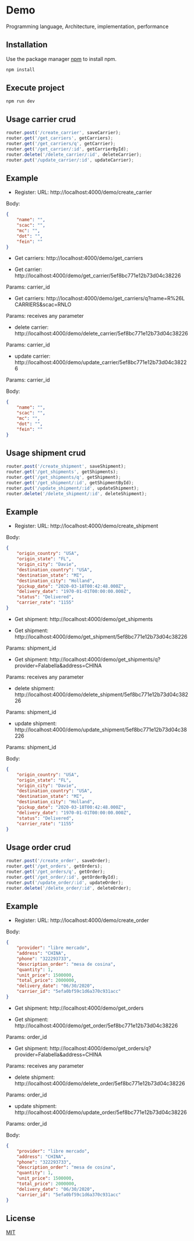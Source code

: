 # Demo

Programming language, Architecture, implementation, performance

## Installation

Use the package manager [npm](https://www.npmjs.com/get-npm) to install npm.

```bash
npm install 
```

## Execute project

```start
npm run dev
```

## Usage carrier crud

```javascript
router.post('/create_carrier', saveCarrier);
router.get('/get_carriers', getCarriers);
router.get('/get_carriers/q', getCarrier);
router.get('/get_carrier/:id', getCarrierById);
router.delete('/delete_carrier/:id', deleteCarrier);
router.put('/update_carrier/:id', updateCarrier);
```
## Example

* Register:
URL:
http://localhost:4000/demo/create_carrier

Body:
```json
{
    "name": "",
    "scac": "",
    "mc": "",
    "dot": "",
    "fein": ""
}
```

* Get carriers:
http://localhost:4000/demo/get_carriers


* Get carrier:
http://localhost:4000/demo/get_carrier/5ef8bc771e12b73d04c38226

Params:
carrier_id

* Get carriers:
http://localhost:4000/demo/get_carriers/q?name=R%26L CARRIERS&scac=RNLO

Params:
receives any parameter

* delete carrier:
http://localhost:4000/demo/delete_carrier/5ef8bc771e12b73d04c38226

Params:
carrier_id

* update carrier:
http://localhost:4000/demo/update_carrier/5ef8bc771e12b73d04c38226

Params:
carrier_id

Body:
```json
{
    "name": "",
    "scac": "",
    "mc": "",
    "dot": "",
    "fein": ""
}
```

## Usage shipment crud

```javascript
router.post('/create_shipment', saveShipment);
router.get('/get_shipments', getShipments);
router.get('/get_shipments/q', getShipment);
router.get('/get_shipment/:id', getShipmentById);
router.put('/update_shipment/:id', updateShipment);
router.delete('/delete_shipment/:id', deleteShipment);
```
## Example

* Register:
URL:
http://localhost:4000/demo/create_shipment

Body:
```json
{
    "origin_country": "USA",
    "origin_state": "FL",
    "origin_city": "Davie",
    "destination_country": "USA",
    "destination_state": "MI",
    "destination_city": "Holland",
    "pickup_date": "2020-03-18T00:42:48.000Z",
    "delivery_date": "1970-01-01T00:00:00.000Z",
    "status": "Delivered",
    "carrier_rate": "1155"
}
```

* Get shipment:
http://localhost:4000/demo/get_shipments


* Get shipment:
http://localhost:4000/demo/get_shipment/5ef8bc771e12b73d04c38226

Params:
shipment_id

* Get shipment:
http://localhost:4000/demo/get_shipments/q?provider=Falabella&address=CHINA

Params:
receives any parameter

* delete shipment:
http://localhost:4000/demo/delete_shipment/5ef8bc771e12b73d04c38226

Params:
shipment_id

* update shipment:
http://localhost:4000/demo/update_shipment/5ef8bc771e12b73d04c38226

Params:
shipment_id

Body:
```json
{
    "origin_country": "USA",
    "origin_state": "FL",
    "origin_city": "Davie",
    "destination_country": "USA",
    "destination_state": "MI",
    "destination_city": "Holland",
    "pickup_date": "2020-03-18T00:42:48.000Z",
    "delivery_date": "1970-01-01T00:00:00.000Z",
    "status": "Delivered",
    "carrier_rate": "1155"
}
```

## Usage order crud

```javascript
router.post('/create_order', saveOrder);
router.get('/get_orders', getOrders);
router.get('/get_orders/q', getOrder);
router.get('/get_order/:id', getOrderById);
router.put('/update_order/:id', updateOrder);
router.delete('/delete_order/:id', deleteOrder);
```
## Example

* Register:
URL:
http://localhost:4000/demo/create_order

Body:
```json
{
    "provider": "libre mercado",
    "address": "CHINA",
    "phone": "322293733",
    "description_order": "mesa de cosina",
    "quantity": 1,
    "unit_price": 1500000,
    "total_price": 2000000,
    "delivery_date": "06/30/2020",
    "carrier_id": "5efa0bf59c1d6a370c931acc"
}
```

* Get shipment:
http://localhost:4000/demo/get_orders


* Get shipment:
http://localhost:4000/demo/get_order/5ef8bc771e12b73d04c38226

Params:
order_id

* Get shipment:
http://localhost:4000/demo/get_orders/q?provider=Falabella&address=CHINA

Params:
receives any parameter

* delete shipment:
http://localhost:4000/demo/delete_order/5ef8bc771e12b73d04c38226

Params:
order_id

* update shipment:
http://localhost:4000/demo/update_order/5ef8bc771e12b73d04c38226

Params:
order_id

Body:
```json
{
    "provider": "libre mercado",
    "address": "CHINA",
    "phone": "322293733",
    "description_order": "mesa de cosina",
    "quantity": 1,
    "unit_price": 1500000,
    "total_price": 2000000,
    "delivery_date": "06/30/2020",
    "carrier_id": "5efa0bf59c1d6a370c931acc"
}
```

## License
[MIT](https://choosealicense.com/licenses/mit/)